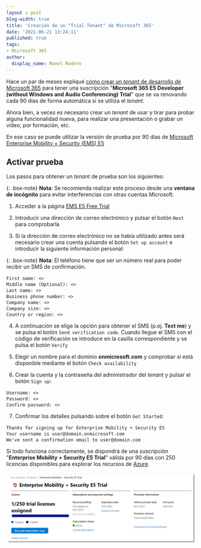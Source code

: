 ```yaml
---
layout : post
blog-width: true
title: 'Creación de un "Trial Tenant" de Microsoft 365'
date: '2021-06-21 13:24:11'
published: true
tags:
- Microsoft 365
author:
  display_name: Manel Rodero
---
```


Hace un par de meses expliqué [cómo crear un _tenant_ de desarrollo de Microsoft 365](/blog/creacion-de-un-dev-tenant-de-microsoft-365) para tener una suscripción "**Microsoft 365 E5 Developer (without Windows and Audio Conferencing) Trial**" que se va renovando cada 90 días de forma automática si se utiliza el _tenant_.

Ahora bien, a veces es necesario crear un _tenant_ de usar y tirar para probar alguna funcionalidad nueva, para realizar una presentación o grabar un vídeo, por formación, etc.

En ese caso se puede utilizar la versión de prueba por 90 días de [Microsoft Enterprise Mobility + Security (EMS) E5](https://www.microsoft.com/en-us/security/business/enterprise-mobility-security)

## Activar prueba

Los pasos para obtener un _tenant_ de prueba son los siguientes:

{: .box-note}
**Nota**: Se recomienda realizar este proceso desde una **ventana de incógnito** para evitar interferencias con otras cuentas Microsoft.

1) Acceder a la página [EMS E5 Free Trial](https://go.microsoft.com/fwlink/p/?LinkID=2077039&clcid=0x409&culture=en-us&country=US)

2) Introducir una dirección de correo electrónico y pulsar el botón `Next` para comprobarla

3) Si la dirección de correo electrónico no se había utilizado antes será necesario crear una cuenta pulsando el botón `Set up account` e introducir la siguiente información personal:

{: .box-note}
**Nota**: El teléfono tiene que ser un número real para poder recibir un SMS de confirmación.

```
First name: <>
Middle name (Optional): <>
Last name: <>
Business phone number: <>
Company name: <>
Company size: <>
Country or region: <>
```

4) A continuación se elige la opción para obtener el SMS (p.ej. **Text me**) y se pulsa el botón `Send verification code`. Cuando llegue el SMS con el código de verificación se introduce en la casilla correspondiente y se pulsa el botón `Verify`

5) Elegir un nombre para el dominio **onmicrosoft.com** y comprobar si está disponible mediante el botón `Check availability`

6) Crear la cuenta y la contraseña del administrador del _tenant_ y pulsar el botón `Sign up`:

```
Username: <>
Password: <>
Confirm password: <>
```

7) Confirmar los detalles pulsando sobre el botón `Get Started`:

```
Thanks for signing up for Enterprise Mobility + Security E5
Your username is user@domain.onmicrosoft.com
We've sent a confirmation email to user@domain.com
```

Si todo funciona correctamente, se dispondrá de una suscripción "**Enterprise Mobility + Security E5 Trial**" válida por 90 días con 250 licencias disponibles para explorar los recursos de [Azure](https://azure.microsoft.com/en-us/).

![EM+S E5 Trial][1]

[1]: /assets/img/blog/2021-06-21_image_1.png "EM+S E5 Trial"
